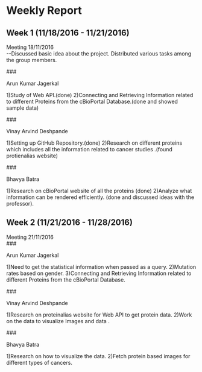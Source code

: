 
# Weekly Report 

## Week 1 (11/18/2016 - 11/21/2016) 

Meeting 18/11/2016<br>
--Discussed basic idea about the project. Distributed various tasks among the group members. 

###<dl>Arun Kumar Jagerkal </dl>
      1)Study of Web API.(done)
      2)Connecting and Retrieving Information related to different Proteins from the cBioPortal Database.(done and showed sample data)


###<dl>Vinay Arvind Deshpande </dl>
      1)Setting up GitHub Repository.(done)
      2)Research on different proteins  which includes all the information related to cancer studies  .(found protienalias website) 


###<dl>Bhavya Batra </dl>
      1)Research on cBioPortal website of all the proteins (done)
      2)Analyze what information can be rendered efficiently.  (done and discussed ideas with the professor). 

## Week 2 (11/21/2016 - 11/28/2016) 

Meeting 21/11/2016<br>
###<dl>Arun Kumar Jagerkal </dl>
      1)Need to get the statistical information when passed as a query.
      2)Mutation rates based on gender. 
      3)Connecting and Retrieving Information related to different Proteins from the cBioPortal Database.


###<dl>Vinay Arvind Deshpande </dl>
      1)Research on proteinalias website for Web API to get protein data.
      2)Work on the data to visualize Images and data . 


###<dl>Bhavya Batra </dl>
      1)Research on how to visualize the data. 
      2)Fetch protein based images for different types of cancers.

